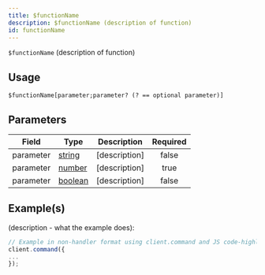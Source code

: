 ```yaml
---
title: $functionName
description: $functionName (description of function)
id: functionName
---
```


`$functionName` (description of function)

## Usage

```aoi
$functionName[parameter;parameter? (? == optional parameter)]
```

## Parameters

| Field     | Type                                                                                                | Description   | Required |
| --------- | --------------------------------------------------------------------------------------------------- | ------------- | :------: |
| parameter | [string](https://developer.mozilla.org/en-US/docs/Web/JavaScript/Reference/Global_Objects/String)   | [description] |  false   |
| parameter | [number](https://developer.mozilla.org/en-US/docs/Web/JavaScript/Reference/Global_Objects/Number)   | [description] |   true   |
| parameter | [boolean](https://developer.mozilla.org/en-US/docs/Web/JavaScript/Reference/Global_Objects/Boolean) | [description] |  false   |

## Example(s)

(description - what the example does):

```js
// Example in non-handler format using client.command and JS code-highlighting
client.command({
...
});
```
